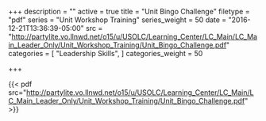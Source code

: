 +++
description = ""
active = true
title = "Unit Bingo Challenge"
filetype = "pdf"
series = "Unit Workshop Training"
series_weight = 50
date = "2016-12-21T13:36:39-05:00"
src = "http://partylite.vo.llnwd.net/o15/u/USOLC/Learning_Center/LC_Main/LC_Main_Leader_Only/Unit_Workshop_Training/Unit_Bingo_Challenge.pdf"
categories = [
  "Leadership Skills",
]
categories_weight = 50

+++

{{< pdf src="http://partylite.vo.llnwd.net/o15/u/USOLC/Learning_Center/LC_Main/LC_Main_Leader_Only/Unit_Workshop_Training/Unit_Bingo_Challenge.pdf" >}}
